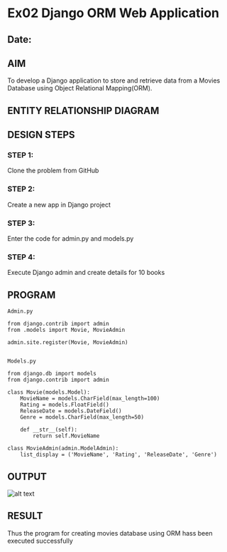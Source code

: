 # Ex02 Django ORM Web Application
## Date: 

## AIM
To develop a Django application to store and retrieve data from a Movies Database using Object Relational Mapping(ORM).

## ENTITY RELATIONSHIP DIAGRAM



## DESIGN STEPS

### STEP 1:
Clone the problem from GitHub

### STEP 2:
Create a new app in Django project

### STEP 3:
Enter the code for admin.py and models.py

### STEP 4:
Execute Django admin and create details for 10 books

## PROGRAM
```
Admin.py

from django.contrib import admin
from .models import Movie, MovieAdmin

admin.site.register(Movie, MovieAdmin)


Models.py

from django.db import models
from django.contrib import admin

class Movie(models.Model):
    MovieName = models.CharField(max_length=100)
    Rating = models.FloatField()
    ReleaseDate = models.DateField()
    Genre = models.CharField(max_length=50)

    def __str__(self):
        return self.MovieName

class MovieAdmin(admin.ModelAdmin):
    list_display = ('MovieName', 'Rating', 'ReleaseDate', 'Genre')
```


## OUTPUT

![alt text](orm-1.png)


## RESULT
Thus the program for creating movies database using ORM hass been executed successfully
